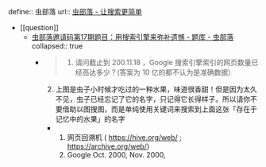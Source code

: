 define:: 虫部落
url:: [虫部落 - 让搜索更简单](https://www.chongbuluo.com/)

- [[question]]
  - [虫部落邀请码第17期题目：用搜索引擎来弥补遗憾 - 题库 - 虫部落](https://www.chongbuluo.com/thread-6016-1-1.html)
    collapsed:: true
    - >1. 请问截止到 200.11.18 ，Google 搜索引擎索引的网页数量已经高达多少？(答案为 10 亿的都不认为是准确数据）
      2. 上图是虫子小时候才吃过的一种水果，味道很香甜！但是因为太久不见，虫子已经忘记了它的名字，只记得它长得样子。所以请你不要借助以图搜图，而是单纯使用关键词来搜索到上面这张「存在于记忆中的水果」的名字
      - 1. 网页回溯机 ( https://hive.org/web/ ; https://archive.org/web/)
        2. Google Oct. 2000, Nov. 2000,